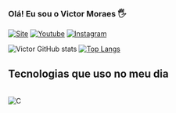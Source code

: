 ### Olá! Eu sou o Victor Moraes 🖐️

[![Site](https://img.shields.io/website?label=Site.com&style=for-the-badge&url=https://site.com/)](linkdosite)
[![Youtube](https://img.shields.io/badge/YouTube-FF0000?style=for-the-badge&logo=youtube&logoColor=white)](linkdocanal)
[![Instagram](https://img.shields.io/badge/Instagram-E4405F?style=for-the-badge&logo=instagram&logoColor=white)](https://www.instagram.com/victor_moraes_dev/)

![Victor GitHub stats](https://github-readme-stats.vercel.app/api?username=VictorMoraes01&show_icons=true&theme=dracula)
[![Top Langs](https://github-readme-stats.vercel.app/api/top-langs/?username=VictorMoraes01)](https://github.com/anuraghazra/github-readme-stats)

## Tecnologias que uso no meu dia

<div style="display: inline_block"><br/>
     <img align="center" alt="C" src="https://img.shields.io/badge/C-00599C?style=for-the-badge&logo=c&logoColor=white">
</div>


